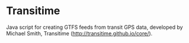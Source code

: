 Transitime
==========

Java script for creating GTFS feeds from transit GPS data, developed by Michael Smith, Transitime (http://transitime.github.io/core/). 
